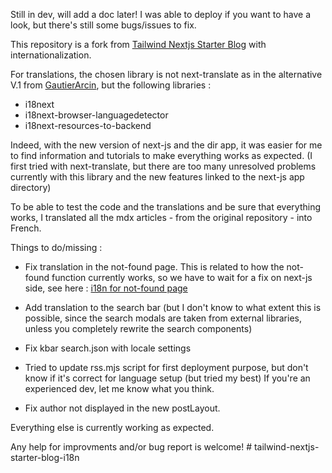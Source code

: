 Still in dev, will add a doc later! I was able to deploy if you want to have a look, but there's still some bugs/issues to fix.

This repository is a fork from [Tailwind Nextjs Starter Blog](https://github.com/timlrx/tailwind-nextjs-starter-blog) with internationalization.

For translations, the chosen library is not next-translate as in the alternative V.1 from [GautierArcin](https://github.com/GautierArcin/tailwind-nextjs-starter-blog/tree/demo/next-translate), but the following libraries :

- i18next
- i18next-browser-languagedetector
- i18next-resources-to-backend

Indeed, with the new version of next-js and the dir app, it was easier for me to find information and
tutorials to make everything works as expected. (I first tried with next-translate, but there are too many unresolved problems currently with this library and the new features linked to the next-js app directory)

To be able to test the code and the translations and be sure that everything works, I translated all the mdx articles - from the original repository - into French.

Things to do/missing :

- Fix translation in the not-found page. This is related to how the not-found function currently works, so we have to wait for a fix on next-js side, see here : [i18n for not-found page](https://github.com/vercel/next.js/discussions/50518)

- Add translation to the search bar (but I don't know to what extent this is possible, since the search modals are taken from external libraries, unless you completely rewrite the search components)
  
- Fix kbar search.json with locale settings

- Tried to update rss.mjs script for first deployment purpose, but don't know if it's correct for language setup (but tried my best) If you're an experienced dev, let me know what you think.

- Fix author not displayed in the new postLayout.

Everything else is currently working as expected.

Any help for improvments and/or bug report is welcome!
#   t a i l w i n d - n e x t j s - s t a r t e r - b l o g - i 1 8 n  
 